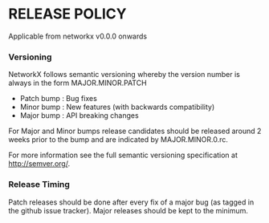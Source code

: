 # RELEASE POLICY

Applicable from networkx v0.0.0 onwards

### Versioning

NetworkX follows semantic versioning whereby the version number is always in the form MAJOR.MINOR.PATCH

- Patch bump : Bug fixes
- Minor bump : New features (with backwards compatibility)
- Major bump : API breaking changes

For Major and Minor bumps release candidates should be released around 2 weeks prior to the bump and are indicated by MAJOR.MINOR.0.rc.

For more information see the full semantic versioning specification at http://semver.org/.

### Release Timing

Patch releases should be done after every fix of a major bug (as tagged in the github issue tracker).
Major releases should be kept to the minimum.